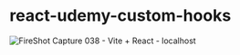 # react-udemy-custom-hooks

![FireShot Capture 038 - Vite + React - localhost](https://github.com/sweetrain05/react-udemy-custom-hooks/assets/86023470/6049da69-b0f8-4324-a91a-876e00b52393)
